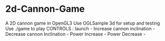 # 2d-Cannon-Game
A 2D cannon game in OpenGL3
Use OGLSample 3d for setup and testing
Use ./game to play
CONTROLS :
launch - <space>
Increase cannon inclination - <UP>
Decrease cannon Inclination - <DOWN>
Power Increase - <PAGE UP>
Power Decrease - <PAGE DOWN>

